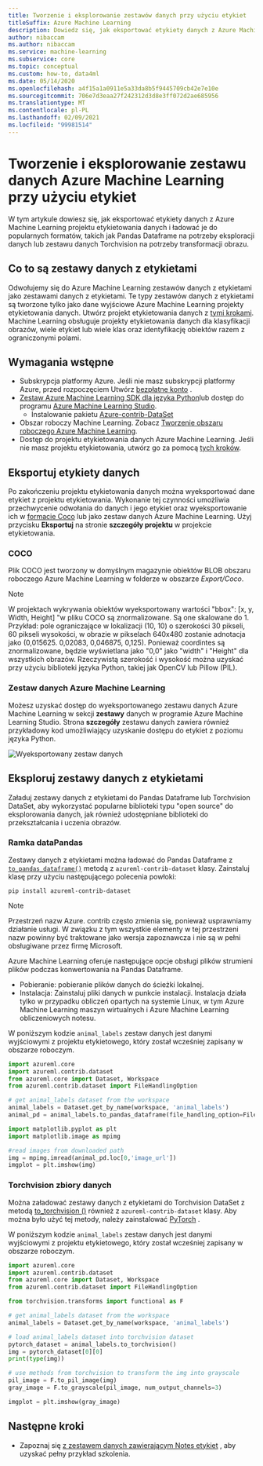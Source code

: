 ```yaml
---
title: Tworzenie i eksplorowanie zestawów danych przy użyciu etykiet
titleSuffix: Azure Machine Learning
description: Dowiedz się, jak eksportować etykiety danych z Azure Machine Learning etykietowania projektów i używać ich do zadań uczenia maszynowego.
author: nibaccam
ms.author: nibaccam
ms.service: machine-learning
ms.subservice: core
ms.topic: conceptual
ms.custom: how-to, data4ml
ms.date: 05/14/2020
ms.openlocfilehash: a4f15a1a0911e5a33da8b5f9445709cb42e7e10e
ms.sourcegitcommit: 706e7d3eaa27f242312d3d8e3ff072d2ae685956
ms.translationtype: MT
ms.contentlocale: pl-PL
ms.lasthandoff: 02/09/2021
ms.locfileid: "99981514"
---
```

# <a name="create-and-explore-azure-machine-learning-dataset-with-labels"></a>Tworzenie i eksplorowanie zestawu danych Azure Machine Learning przy użyciu etykiet

W tym artykule dowiesz się, jak eksportować etykiety danych z Azure Machine Learning projektu etykietowania danych i ładować je do popularnych formatów, takich jak Pandas Dataframe na potrzeby eksploracji danych lub zestawu danych Torchvision na potrzeby transformacji obrazu. 

## <a name="what-are-datasets-with-labels"></a>Co to są zestawy danych z etykietami 

Odwołujemy się do Azure Machine Learning zestawów danych z etykietami jako zestawami danych z etykietami. Te typy zestawów danych z etykietami są tworzone tylko jako dane wyjściowe Azure Machine Learning projekty etykietowania danych. Utwórz projekt etykietowania danych z [tymi krokami](how-to-create-labeling-projects.md). Machine Learning obsługuje projekty etykietowania danych dla klasyfikacji obrazów, wiele etykiet lub wiele klas oraz identyfikację obiektów razem z ograniczonymi polami.

## <a name="prerequisites"></a>Wymagania wstępne

* Subskrypcja platformy Azure. Jeśli nie masz subskrypcji platformy Azure, przed rozpoczęciem Utwórz [bezpłatne konto](https://aka.ms/AMLFree) .
* [Zestaw Azure Machine Learning SDK dla języka Python](/python/api/overview/azure/ml/intro?preserve-view=true&view=azure-ml-py)lub dostęp do programu [Azure Machine Learning Studio](https://ml.azure.com/).
    * Instalowanie pakietu [Azure-contrib-DataSet](/python/api/azureml-contrib-dataset/?preserve-view=true&view=azure-ml-py)
* Obszar roboczy Machine Learning. Zobacz [Tworzenie obszaru roboczego Azure Machine Learning](how-to-manage-workspace.md).
* Dostęp do projektu etykietowania danych Azure Machine Learning. Jeśli nie masz projektu etykietowania, utwórz go za pomocą [tych kroków](how-to-create-labeling-projects.md).

## <a name="export-data-labels"></a>Eksportuj etykiety danych 

Po zakończeniu projektu etykietowania danych można wyeksportować dane etykiet z projektu etykietowania. Wykonanie tej czynności umożliwia przechwycenie odwołania do danych i jego etykiet oraz wyeksportowanie ich w [formacie Coco](http://cocodataset.org/#format-data) lub jako zestaw danych Azure Machine Learning. Użyj przycisku **Eksportuj** na stronie **szczegóły projektu** w projekcie etykietowania.

### <a name="coco"></a>COCO 

 Plik COCO jest tworzony w domyślnym magazynie obiektów BLOB obszaru roboczego Azure Machine Learning w folderze w obszarze *Export/Coco*. 
 
>[!NOTE]
>W projektach wykrywania obiektów wyeksportowany wartości "bbox": [x, y, Width, Height] "w pliku COCO są znormalizowane. Są one skalowane do 1. Przykład: pole ograniczające w lokalizacji (10, 10) o szerokości 30 pikseli, 60 pikseli wysokości, w obrazie w pikselach 640x480 zostanie adnotacja jako (0,015625. 0,02083, 0,046875, 0,125). Ponieważ coordintes są znormalizowane, będzie wyświetlana jako "0,0" jako "width" i "Height" dla wszystkich obrazów. Rzeczywistą szerokość i wysokość można uzyskać przy użyciu biblioteki języka Python, takiej jak OpenCV lub Pillow (PIL).

### <a name="azure-machine-learning-dataset"></a>Zestaw danych Azure Machine Learning

Możesz uzyskać dostęp do wyeksportowanego zestawu danych Azure Machine Learning w sekcji **zestawy** danych w programie Azure Machine Learning Studio. Strona **szczegóły** zestawu danych zawiera również przykładowy kod umożliwiający uzyskanie dostępu do etykiet z poziomu języka Python.

![Wyeksportowany zestaw danych](./media/how-to-create-labeling-projects/exported-dataset.png)

## <a name="explore-labeled-datasets"></a>Eksploruj zestawy danych z etykietami

Załaduj zestawy danych z etykietami do Pandas Dataframe lub Torchvision DataSet, aby wykorzystać popularne biblioteki typu "open source" do eksplorowania danych, jak również udostępniane biblioteki do przekształcania i uczenia obrazów.

### <a name="pandas-dataframe"></a>Ramka dataPandas

Zestawy danych z etykietami można ładować do Pandas Dataframe z [`to_pandas_dataframe()`](/python/api/azureml-core/azureml.data.tabulardataset?preserve-view=true&view=azure-ml-py#&preserve-view=trueto-pandas-dataframe-on-error--null---out-of-range-datetime--null--) metodą z `azureml-contrib-dataset` klasy. Zainstaluj klasę przy użyciu następującego polecenia powłoki: 

```shell
pip install azureml-contrib-dataset
```

>[!NOTE]
>Przestrzeń nazw Azure. contrib często zmienia się, ponieważ usprawniamy działanie usługi. W związku z tym wszystkie elementy w tej przestrzeni nazw powinny być traktowane jako wersja zapoznawcza i nie są w pełni obsługiwane przez firmę Microsoft.

Azure Machine Learning oferuje następujące opcje obsługi plików strumieni plików podczas konwertowania na Pandas Dataframe.
* Pobieranie: pobieranie plików danych do ścieżki lokalnej.
* Instalacja: Zainstaluj pliki danych w punkcie instalacji. Instalacja działa tylko w przypadku obliczeń opartych na systemie Linux, w tym Azure Machine Learning maszyn wirtualnych i Azure Machine Learning obliczeniowych notesu.

W poniższym kodzie `animal_labels` zestaw danych jest danymi wyjściowymi z projektu etykietowego, który został wcześniej zapisany w obszarze roboczym.

```Python
import azureml.core
import azureml.contrib.dataset
from azureml.core import Dataset, Workspace
from azureml.contrib.dataset import FileHandlingOption

# get animal_labels dataset from the workspace
animal_labels = Dataset.get_by_name(workspace, 'animal_labels')
animal_pd = animal_labels.to_pandas_dataframe(file_handling_option=FileHandlingOption.DOWNLOAD, target_path='./download/', overwrite_download=True)

import matplotlib.pyplot as plt
import matplotlib.image as mpimg

#read images from downloaded path
img = mpimg.imread(animal_pd.loc[0,'image_url'])
imgplot = plt.imshow(img)
```

### <a name="torchvision-datasets"></a>Torchvision zbiory danych

Można załadować zestawy danych z etykietami do Torchvision DataSet z metodą [to_torchvision ()](/python/api/azureml-contrib-dataset/azureml.contrib.dataset.tabulardataset?preserve-view=true&view=azure-ml-py#&preserve-view=trueto-torchvision--) również z `azureml-contrib-dataset` klasy. Aby można było użyć tej metody, należy zainstalować [PyTorch](https://pytorch.org/) . 

W poniższym kodzie `animal_labels` zestaw danych jest danymi wyjściowymi z projektu etykietowego, który został wcześniej zapisany w obszarze roboczym.

```python
import azureml.core
import azureml.contrib.dataset
from azureml.core import Dataset, Workspace
from azureml.contrib.dataset import FileHandlingOption

from torchvision.transforms import functional as F

# get animal_labels dataset from the workspace
animal_labels = Dataset.get_by_name(workspace, 'animal_labels')

# load animal_labels dataset into torchvision dataset
pytorch_dataset = animal_labels.to_torchvision()
img = pytorch_dataset[0][0]
print(type(img))

# use methods from torchvision to transform the img into grayscale
pil_image = F.to_pil_image(img)
gray_image = F.to_grayscale(pil_image, num_output_channels=3)

imgplot = plt.imshow(gray_image)
```

## <a name="next-steps"></a>Następne kroki

* Zapoznaj się [z zestawem danych zawierającym Notes etykiet](https://github.com/Azure/MachineLearningNotebooks/blob/master/how-to-use-azureml/work-with-data/datasets-tutorial/labeled-datasets/labeled-datasets.ipynb) , aby uzyskać pełny przykład szkolenia.
